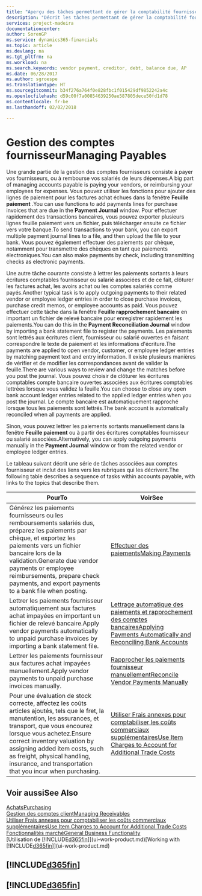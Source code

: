 ```yaml
---
title: "Aperçu des tâches permettant de gérer la comptabilité fournisseur| Microsoft Docs"
description: "Décrit les tâches permettant de gérer la comptabilité fournisseur, par exemple, le paiement des créditeurs ou le lettrage de paiements sortants dans la comptabilité pour clôturer des factures ou des avoirs."
services: project-madeira
documentationcenter: 
author: SorenGP
ms.service: dynamics365-financials
ms.topic: article
ms.devlang: na
ms.tgt_pltfrm: na
ms.workload: na
ms.search.keywords: vendor payment, creditor, debt, balance due, AP
ms.date: 06/28/2017
ms.author: sgroespe
ms.translationtype: HT
ms.sourcegitcommit: b34f276a764f0e828fbc1f015429df9852242a4c
ms.openlocfilehash: d59c00f7a00854639250ae587805dece50fd1d78
ms.contentlocale: fr-be
ms.lasthandoff: 02/02/2018

---
```

# <a name="managing-payables"></a><span data-ttu-id="6fc39-103">Gestion des comptes fournisseur</span><span class="sxs-lookup"><span data-stu-id="6fc39-103">Managing Payables</span></span>
<span data-ttu-id="6fc39-104">Une grande partie de la gestion des comptes fournisseurs consiste à payer vos fournisseurs, ou à rembourse vos salariés de leurs dépenses.</span><span class="sxs-lookup"><span data-stu-id="6fc39-104">A big part of managing accounts payable is paying your vendors, or reimbursing your employees for expenses.</span></span> <span data-ttu-id="6fc39-105">Vous pouvez utiliser les fonctions pour ajouter des lignes de paiement pour les factures achat échues dans la fenêtre **Feuille paiement** .</span><span class="sxs-lookup"><span data-stu-id="6fc39-105">You can use functions to add payments lines for purchase invoices that are due in the **Payment Journal** window.</span></span> <span data-ttu-id="6fc39-106">Pour effectuer rapidement des transactions bancaires, vous pouvez exporter plusieurs lignes feuille paiement vers un fichier, puis télécharger ensuite ce fichier vers votre banque.</span><span class="sxs-lookup"><span data-stu-id="6fc39-106">To send transactions to your bank, you can export multiple payment journal lines to a file, and then upload the file to your bank.</span></span> <span data-ttu-id="6fc39-107">Vous pouvez également effectuer des paiements par chèque, notamment pour transmettre des chèques en tant que paiements électroniques.</span><span class="sxs-lookup"><span data-stu-id="6fc39-107">You can also make payments by check, including transmitting checks as electronic payments.</span></span>

<span data-ttu-id="6fc39-108">Une autre tâche courante consiste à lettrer les paiements sortants à leurs écritures comptables fournisseur ou salarié associées et de ce fait, clôturer les factures achat, les avoirs achat ou les comptes salariés comme payés.</span><span class="sxs-lookup"><span data-stu-id="6fc39-108">Another typical task is to apply outgoing payments to their related vendor or employee ledger entries in order to close purchase invoices, purchase credit memos, or employee accounts as paid.</span></span> <span data-ttu-id="6fc39-109">Vous pouvez effectuer cette tâche dans la fenêtre **Feuille rapprochement bancaire** en important un fichier de relevé bancaire pour enregistrer rapidement les paiements.</span><span class="sxs-lookup"><span data-stu-id="6fc39-109">You can do this in the **Payment Reconciliation Journal** window by importing a bank statement file to register the payments.</span></span> <span data-ttu-id="6fc39-110">Les paiements sont lettrés aux écritures client, fournisseur ou salarié ouvertes en faisant correspondre le texte de paiement et les informations d'écriture.</span><span class="sxs-lookup"><span data-stu-id="6fc39-110">The payments are applied to open vendor, customer, or employee ledger entries by matching payment text and entry information.</span></span> <span data-ttu-id="6fc39-111">Il existe plusieurs manières de vérifier et de modifier les correspondances avant de valider la feuille.</span><span class="sxs-lookup"><span data-stu-id="6fc39-111">There are various ways to review and change the matches before you post the journal.</span></span> <span data-ttu-id="6fc39-112">Vous pouvez choisir de clôturer les écritures comptables compte bancaire ouvertes associées aux écritures comptables lettrées lorsque vous validez la feuille.</span><span class="sxs-lookup"><span data-stu-id="6fc39-112">You can choose to close any open bank account ledger entries related to the applied ledger entries when you post the journal.</span></span> <span data-ttu-id="6fc39-113">Le compte bancaire est automatiquement rapproché lorsque tous les paiements sont lettrés.</span><span class="sxs-lookup"><span data-stu-id="6fc39-113">The bank account is automatically reconciled when all payments are applied.</span></span>

<span data-ttu-id="6fc39-114">Sinon, vous pouvez lettrer les paiements sortants manuellement dans la fenêtre **Feuille paiement** ou à partir des écritures comptables fournisseur ou salarié associées.</span><span class="sxs-lookup"><span data-stu-id="6fc39-114">Alternatively, you can apply outgoing payments manually in the **Payment Journal** window or from the related vendor or employee ledger entries.</span></span>

<span data-ttu-id="6fc39-115">Le tableau suivant décrit une série de tâches associées aux comptes fournisseur et inclut des liens vers les rubriques qui les décrivent.</span><span class="sxs-lookup"><span data-stu-id="6fc39-115">The following table describes a sequence of tasks within accounts payable, with links to the topics that describe them.</span></span>

| <span data-ttu-id="6fc39-116">Pour</span><span class="sxs-lookup"><span data-stu-id="6fc39-116">To</span></span> | <span data-ttu-id="6fc39-117">Voir</span><span class="sxs-lookup"><span data-stu-id="6fc39-117">See</span></span> |
| --- | --- |
| <span data-ttu-id="6fc39-118">Générez les paiements fournisseurs ou les remboursements salariés dus, préparez les paiements par chèque, et exportez les paiements vers un fichier bancaire lors de la validation.</span><span class="sxs-lookup"><span data-stu-id="6fc39-118">Generate due vendor payments or employee reimbursements, prepare check payments, and export payments to a bank file when posting.</span></span> |[<span data-ttu-id="6fc39-119">Effectuer des paiements</span><span class="sxs-lookup"><span data-stu-id="6fc39-119">Making Payments</span></span>](payables-make-payments.md) |
| <span data-ttu-id="6fc39-120">Lettrer les paiements fournisseur automatiquement aux factures achat impayées en important un fichier de relevé bancaire.</span><span class="sxs-lookup"><span data-stu-id="6fc39-120">Apply vendor payments automatically to unpaid purchase invoices by importing a bank statement file.</span></span> |[<span data-ttu-id="6fc39-121">Lettrage automatique des paiements et rapprochement des comptes bancaires</span><span class="sxs-lookup"><span data-stu-id="6fc39-121">Applying Payments Automatically and Reconciling Bank Accounts</span></span>](receivables-apply-payments-auto-reconcile-bank-accounts.md) |
| <span data-ttu-id="6fc39-122">Lettrer les paiements fournisseur aux factures achat impayées manuellement.</span><span class="sxs-lookup"><span data-stu-id="6fc39-122">Apply vendor payments to unpaid purchase invoices manually.</span></span> |[<span data-ttu-id="6fc39-123">Rapprocher les paiements fournisseur manuellement</span><span class="sxs-lookup"><span data-stu-id="6fc39-123">Reconcile Vendor Payments Manually</span></span>](payables-how-apply-purchase-transactions-manually.md) |
|<span data-ttu-id="6fc39-124">Pour une évaluation de stock correcte, affectez les coûts articles ajoutés, tels que le fret, la manutention, les assurances, et transport, que vous encourez lorsque vous achetez.</span><span class="sxs-lookup"><span data-stu-id="6fc39-124">Ensure correct inventory valuation by assigning added item costs, such as freight, physical handling, insurance, and transportation that you incur when purchasing.</span></span>|[<span data-ttu-id="6fc39-125">Utiliser Frais annexes pour comptabiliser les coûts commerciaux supplémentaires</span><span class="sxs-lookup"><span data-stu-id="6fc39-125">Use Item Charges to Account for Additional Trade Costs</span></span>](payables-how-assign-item-charges.md)|

## <a name="see-also"></a><span data-ttu-id="6fc39-126">Voir aussi</span><span class="sxs-lookup"><span data-stu-id="6fc39-126">See Also</span></span>
[<span data-ttu-id="6fc39-127">Achats</span><span class="sxs-lookup"><span data-stu-id="6fc39-127">Purchasing</span></span>](purchasing-manage-purchasing.md)  
[<span data-ttu-id="6fc39-128">Gestion des comptes client</span><span class="sxs-lookup"><span data-stu-id="6fc39-128">Managing Receivables</span></span>](receivables-manage-receivables.md)  
[<span data-ttu-id="6fc39-129">Utiliser Frais annexes pour comptabiliser les coûts commerciaux supplémentaires</span><span class="sxs-lookup"><span data-stu-id="6fc39-129">Use Item Charges to Account for Additional Trade Costs</span></span>](payables-how-assign-item-charges.md)  
[<span data-ttu-id="6fc39-130">Fonctionnalités marché</span><span class="sxs-lookup"><span data-stu-id="6fc39-130">General Business Functionality</span></span>](ui-across-business-areas.md)  
<span data-ttu-id="6fc39-131">[Utilisation de [!INCLUDE[d365fin](includes/d365fin_md.md)]](ui-work-product.md)</span><span class="sxs-lookup"><span data-stu-id="6fc39-131">[Working with [!INCLUDE[d365fin](includes/d365fin_md.md)]](ui-work-product.md)</span></span>

## [!INCLUDE[d365fin](includes/free_trial_md.md)]  
## [!INCLUDE[d365fin](includes/training_link_md.md)]

